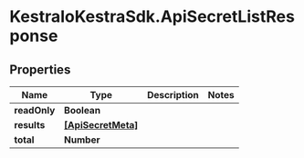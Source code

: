 # KestraIoKestraSdk.ApiSecretListResponse

## Properties

Name | Type | Description | Notes
------------ | ------------- | ------------- | -------------
**readOnly** | **Boolean** |  | 
**results** | [**[ApiSecretMeta]**](ApiSecretMeta.md) |  | 
**total** | **Number** |  | 


